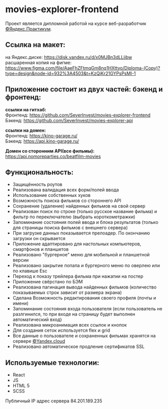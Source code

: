# movies-explorer-frontend
Проект является дипломной работой на курсе веб-разработчик [©Яндекс.Практикум](https://practicum.yandex.ru/ "Лучшая команда преподавателей - здесь!!!").

## Ссылка на макет:
на Яндекс.диске: <https://disk.yandex.ru/d/x0MJBn3dLLijbw> <br>
расшаренная копия на фигме: https://www.figma.com/file/AaeFhZFtmqGm8nq1HXttyo/Diploma-(Copy)?type=design&node-id=932%3A4503&t=KzQiKr21GYPsPsMI-1

## Приложение состоит из двух частей: бэкенд и фронтенд:

**ссылки на гитхаб:** <br>
Фронтенд: <https://github.com/SeverInvest/movies-explorer-frontend> <br>
Бэкенд: <https://github.com/SeverInvest/movies-explorer-api> <br>

**ссылки на домен:** <br>
Фронтенд: <https://kino-garage.ru/><br>
Бэкенд: <https://api.kino-garage.ru/>

**Домен со сторонним API(все фильмы):** <br>
<https://api.nomoreparties.co/beatfilm-movies>

## Функциональность:
* Защищённость роутов
* Реализована валидация всех форм/полей ввода
* Использование собственных хуков
* Возможность поиска фильмов со стороннего API
* Сохранение (удаление) найденных фильмов на свой сервер
* Реализован поиск по строке (только русское название фильма) и фильтр по переключателю (выбрать короткометражки)
* Запоминание состояния полей ввода и блока результатов (только для страницы поиска фильмов с внешнего сервера)
* При загрузке данных показывается прелоадер. По окончанию загрузки он скрывается
* Приложение адаптировано для настольных компьютеров, смартфонов и планшетов
* Реализовано "бургерное" меню для мобильной и планшетной версии
* Реализовано закрытие попапа и бургерного меню по оверлею или по клавише Esc
* Переход к показу трейлера фильма при нажатии на постер
* Приложение свёрстано по БЭМ
* Реализована пагинация вывода найденных фильмов (количество показываемых строк зависит от размера экрана)
* Сделана Возможность редактирования своего профиля (почты и имени)
* Запоминание состояния входа пользователя (если пользователь не разлгинился, то при входе на страницу будет выполнен автоматический вход)
* Реализована микроанимация всех ссылок и кнопок
* Для создания сеток используется flex и grid
* Все данные о пользователе и сохраненных фильмах хранятся на сервере [©Yandex.cloud](https://cloud.yandex.ru/ "это облачная платформа с цифровыми связными сервисами, где можно создать и развивать бизнес-проекты и упрощать бизнес-процессы. Облако даёт возможность использовать инфраструктуру и технологии Яндекса.")
* Реализовано автоматическое продление сертификатов SSL

## Используемые технологии:
* React
* JS
* HTML 5
* SCSS

Публичный IP адрес сервера 84.201.189.235




